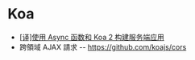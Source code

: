 # Koa

* [[译]使用 Async 函数和 Koa 2 构建服务端应用](https://www.w3ctech.com/topic/1917)
* 跨領域 AJAX 請求 -- https://github.com/koajs/cors